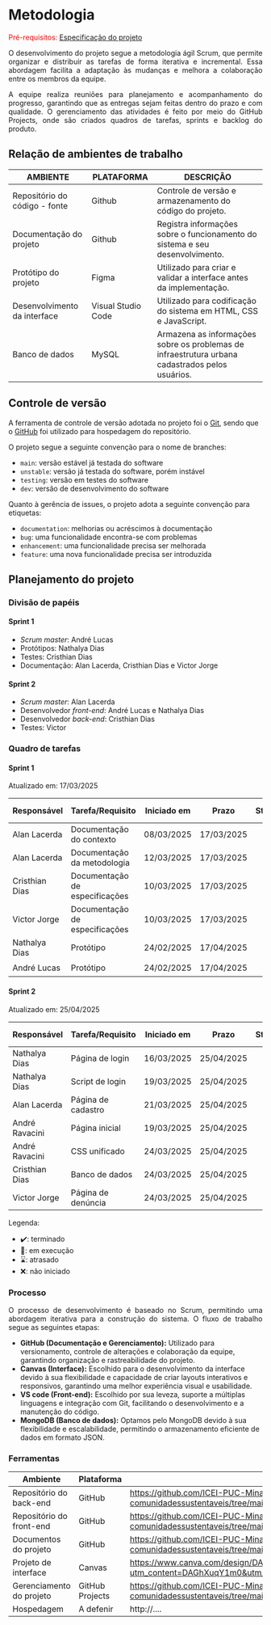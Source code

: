 
# Metodologia

<span style="color:red">Pré-requisitos: <a href="02-Especificacao.md"> Especificação do projeto</a></span>

<p align="justify">O desenvolvimento do projeto segue a metodologia ágil Scrum, que permite organizar e distribuir as tarefas de forma iterativa e incremental. Essa abordagem facilita a adaptação às mudanças e melhora a colaboração entre os membros da equipe.</p>
<p align="justify">A equipe realiza reuniões para planejamento e acompanhamento do progresso, garantindo que as entregas sejam feitas dentro do prazo e com qualidade. O gerenciamento das atividades é feito por meio do GitHub Projects, onde são criados quadros de tarefas, sprints e backlog do produto.</p>

## Relação de ambientes de trabalho

|AMBIENTE | PLATAFORMA | DESCRIÇÃO                 |
|--------------------|------------------------------------|----------------------------------------|
|Repositório do código - fonte | Github         |Controle de versão e armazenamento do código do projeto.              |
|Documentação do projeto     | Github               | Registra informações sobre o funcionamento do sistema e seu desenvolvimento. |
|Protótipo do projeto      | Figma            | Utilizado para criar e validar a interface antes da implementação. |
|Desenvolvimento da interface      | Visual Studio Code                | Utilizado para codificação do sistema em HTML, CSS e JavaScript. |
|Banco de dados       | MySQL              | Armazena as informações sobre os problemas de infraestrutura urbana cadastrados pelos usuários. |


## Controle de versão

A ferramenta de controle de versão adotada no projeto foi o [Git](https://git-scm.com/), sendo que o [GitHub](https://github.com) foi utilizado para hospedagem do repositório.

O projeto segue a seguinte convenção para o nome de branches:

- `main`: versão estável já testada do software
- `unstable`: versão já testada do software, porém instável
- `testing`: versão em testes do software
- `dev`: versão de desenvolvimento do software

Quanto à gerência de issues, o projeto adota a seguinte convenção para etiquetas:

- `documentation`: melhorias ou acréscimos à documentação
- `bug`: uma funcionalidade encontra-se com problemas
- `enhancement`: uma funcionalidade precisa ser melhorada
- `feature`: uma nova funcionalidade precisa ser introduzida

## Planejamento do projeto

###  Divisão de papéis

#### Sprint 1
- _Scrum master_: André Lucas
- Protótipos: Nathalya Dias
- Testes: Cristhian Dias
- Documentação: Alan Lacerda, Cristhian Dias e Victor Jorge

#### Sprint 2
- _Scrum master_: Alan Lacerda
- Desenvolvedor _front-end_: André Lucas e Nathalya Dias
- Desenvolvedor _back-end_: Cristhian Dias
- Testes: Victor

###  Quadro de tarefas

#### Sprint 1

Atualizado em: 17/03/2025

| Responsável   | Tarefa/Requisito | Iniciado em    | Prazo      | Status | Terminado em    |
| :----         |    :----         |      :----:    | :----:     | :----: | :----:          |
| Alan Lacerda       | Documentação do contexto | 08/03/2025     | 17/03/2025 | ✔️    | 11/03/2025      |
| Alan Lacerda       | Documentação da metodologia | 12/03/2025     | 17/03/2025 | ✔️    | 16/03/2025      | 
| Cristhian Dias        | Documentação de especificações  | 10/03/2025     | 17/03/2025 | ✔️     |         17/03/2025        |
| Victor Jorge       | Documentação de especificações  |    10/03/2025        | 17/03/2025 | ✔️    |     17/03/2025  |
| Nathalya Dias      | Protótipo  |    24/02/2025        | 17/04/2025 | ✔️    |  24/02/2025     |
| André Lucas        | Protótipo   | 24/02/2025     | 17/04/2025 | ✔️    |    24/02/2025           | 

#### Sprint 2

Atualizado em: 25/04/2025

| Responsável   | Tarefa/Requisito  | Iniciado em    | Prazo      | Status | Terminado em |
| :----         |    :----          |      :----:    | :----:     | :----: | :----:       |
| Nathalya Dias | Página de login   | 16/03/2025     | 25/04/2025 |   ✔️  | 07/04/2025    |
| Nathalya Dias | Script de login   |  19/03/2025    | 25/04/2025 |  ✔️   |  07/04/2025   |
| Alan Lacerda  | Página de cadastro|  21/03/2025    | 25/04/2025 |  ✔️   |  13/04/2025   |
| André Ravacini| Página inicial    | 19/03/2025     | 25/04/2025 | ✔️    | 01/04/2024    |
| André Ravacini| CSS unificado     | 24/03/2025     | 25/04/2025 | ✔️    | 01/04/2025    |
| Cristhian Dias| Banco de dados    |  24/03/2025    | 25/04/2025 |  ✔️   |  20/04/2025   |
| Victor Jorge  | Página de denúncia|  24/03/2025    | 25/04/2025 |  ✔️   |  18/04/2025   |

Legenda:
- ✔️: terminado
- 📝: em execução
- ⌛: atrasado
- ❌: não iniciado

### Processo

<p align="justify">O processo de desenvolvimento é baseado no Scrum, permitindo uma abordagem iterativa para a construção do sistema. O fluxo de trabalho segue as seguintes etapas:</p>

 - **GitHub (Documentação e Gerenciamento):** Utilizado para versionamento, controle de alterações e colaboração da equipe, garantindo organização e rastreabilidade do projeto.
 - **Canvas (Interface):** Escolhido para o desenvolvimento da interface devido à sua flexibilidade e capacidade de criar layouts interativos e responsivos, garantindo uma melhor experiência visual e usabilidade.
 - **VS code (Front-end):** Escolhido por sua leveza, suporte a múltiplas linguagens e integração com Git, facilitando o desenvolvimento e a manutenção do código.
 - **MongoDB (Banco de dados):** Optamos pelo MongoDB devido à sua flexibilidade e escalabilidade, permitindo o armazenamento eficiente de dados em formato JSON.

### Ferramentas



| Ambiente                            | Plataforma                         | Link de acesso                         |
|-------------------------------------|------------------------------------|----------------------------------------|
| Repositório do back-end         | GitHub                             |https://github.com/ICEI-PUC-Minas-PBE-ADS-SI/2025-1-p3-tidai-cidades-comunidadessustentaveis/tree/main/src/back                          |
| Repositório do front-end            | GitHub                           | https://github.com/ICEI-PUC-Minas-PBE-ADS-SI/2025-1-p3-tidai-cidades-comunidadessustentaveis/tree/main/src/front                            |
| Documentos do projeto               | GitHub                             | https://github.com/ICEI-PUC-Minas-PBE-ADS-SI/2025-1-p3-tidai-cidades-comunidadessustentaveis/tree/mai                        |
| Projeto de interface                | Canvas                             | https://www.canva.com/design/DAGhXuqY1m0/k-_0P_ylrLWH7eWcf_YAxA/edit?utm_content=DAGhXuqY1m0&utm_campaign=designshare&utm_medium=link2&utm_source=sharebutton                            |
| Gerenciamento do projeto            | GitHub Projects                    | https://github.com/ICEI-PUC-Minas-PBE-ADS-SI/2025-1-p3-tidai-cidades-comunidadessustentaveis/tree/mai                         |
| Hospedagem                          | A defenir                           | http://....                            |
 
